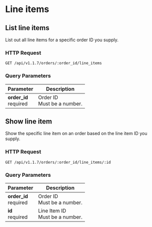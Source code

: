#  Line items

## List line items

List out all line items for a specific order ID you supply.

### HTTP Request

`GET /api/v1.1.7/orders/:order_id/line_items`

### Query Parameters

Parameter | Description
--------- | -----------
<div><strong>order_id </strong></div><div> required </div> | <div>Order ID</div><div> Must be a number. </div>


## Show line item

Show the specific line item on an order based on the line item ID you supply.

### HTTP Request

`GET /api/v1.1.7/orders/:order_id/line_items/:id`

### Query Parameters

Parameter | Description
--------- | -----------
<div><strong>order_id </strong></div><div> required </div> | <div>Order ID</div><div> Must be a number. </div>
<div><strong>id </strong></div><div> required </div> | <div>Line Item ID</div><div> Must be a number. </div>
